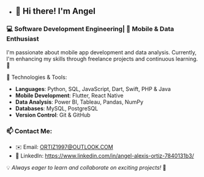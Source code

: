 - ## 👋 Hi there! I'm Angel   
### 💻 Software Development Engineering| 📱 Mobile & Data Enthusiast

I'm passionate about mobile app development and data analysis. Currently, I'm enhancing my skills through freelance projects and continuous learning. 🚀

🔧 Technologies & Tools:
- **Languages**: Python, SQL, JavaScript, Dart, Swift, PHP & Java
- **Mobile Development**: Flutter, React Native
- **Data Analysis**: Power BI, Tableau, Pandas, NumPy
- **Databases**: MySQL, PostgreSQL
- **Version Control**: Git & GitHub


### 📫 Contact Me:
- ✉️ Email: ORTIZ1997@OUTLOOK.COM
- 💼 LinkedIn: https://www.linkedin.com/in/angel-alexis-ortiz-7840131b3/

💡 *Always eager to learn and collaborate on exciting projects!* 🚀

<!---
ANGELORTIZCH/ANGELORTIZCH is a ✨ special ✨ repository because its `README.md` (this file) appears on your GitHub profile.
You can click the Preview link to take a look at your changes.
--->
